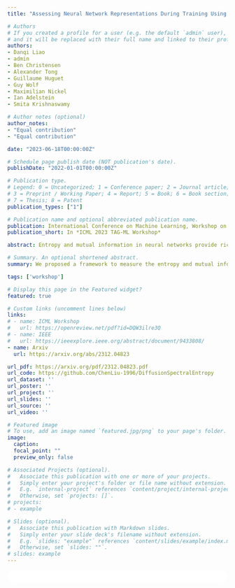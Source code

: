 ```yaml
---
title: "Assessing Neural Network Representations During Training Using Noise-Resilient Diffusion Spectral Entropy"

# Authors
# If you created a profile for a user (e.g. the default `admin` user), write the username (folder name) here
# and it will be replaced with their full name and linked to their profile.
authors:
- Danqi Liao
- admin
- Ben Christensen
- Alexander Tong
- Guillaume Huguet
- Guy Wolf
- Maximilian Nickel
- Ian Adelstein
- Smita Krishnaswamy

# Author notes (optional)
author_notes:
- "Equal contribution"
- "Equal contribution"

date: "2023-06-18T00:00:00Z"

# Schedule page publish date (NOT publication's date).
publishDate: "2022-01-01T00:00:00Z"

# Publication type.
# Legend: 0 = Uncategorized; 1 = Conference paper; 2 = Journal article;
# 3 = Preprint / Working Paper; 4 = Report; 5 = Book; 6 = Book section;
# 7 = Thesis; 8 = Patent
publication_types: ["1"]

# Publication name and optional abbreviated publication name.
publication: International Conference on Machine Learning, Workshop on Topology, Algebra, and Geometry in Machine Learning
publication_short: In *ICML 2023 TAG-ML Workshop*

abstract: Entropy and mutual information in neural networks provide rich information on the learning process, but they have proven difficult to compute reliably in high dimensions. Indeed, in noisy and high-dimensional data, traditional estimates in ambient dimensions approach a fixed entropy and are prohibitively hard to compute. To address these issues, we leverage data geometry to access the underlying manifold and reliably compute these information-theoretic measures. Specifically, we define diffusion spectral entropy (DSE) in neural representations of a dataset as well as diffusion spectral mutual information (DSMI) between different variables representing data. First, we show that they form noise-resistant measures of intrinsic dimensionality and relationship strength in high-dimensional simulated data that outperform classic Shannon entropy, nonparametric estimation, and mutual information neural estimation (MINE). We then study the evolution of representations in classification networks with supervised learning, self-supervision, or overfitting. We observe that (1) DSE of neural representations increases during training; (2) DSMI with the class label increases during generalizable learning but stays stagnant during overfitting; (3) DSMI with the input signal shows differing trends -- on MNIST it increases, while on CIFAR-10 and STL-10 it decreases. Finally, we show that DSE can be used to guide better network initialization and that DSMI can be used to predict downstream classification accuracy across 962 models on ImageNet.

# Summary. An optional shortened abstract.
summary: We proposed a framework to measure the entropy and mutual information in high dimensions and is applicable to neural network representations.

tags: ['workshop']

# Display this page in the Featured widget?
featured: true

# Custom links (uncomment lines below)
links:
# - name: ICML Workshop
#   url: https://openreview.net/pdf?id=DQW3ilre3Q
# - name: IEEE
#   url: https://ieeexplore.ieee.org/abstract/document/9433808/
- name: Arxiv
  url: https://arxiv.org/abs/2312.04823

url_pdf: https://arxiv.org/pdf/2312.04823.pdf
url_code: https://github.com/ChenLiu-1996/DiffusionSpectralEntropy
url_dataset: ''
url_poster: ''
url_project: ''
url_slides: ''
url_source: ''
url_video: ''

# Featured image
# To use, add an image named `featured.jpg/png` to your page's folder.
image:
  caption:
  focal_point: ""
  preview_only: false

# Associated Projects (optional).
#   Associate this publication with one or more of your projects.
#   Simply enter your project's folder or file name without extension.
#   E.g. `internal-project` references `content/project/internal-project/index.md`.
#   Otherwise, set `projects: []`.
# projects:
# - example

# Slides (optional).
#   Associate this publication with Markdown slides.
#   Simply enter your slide deck's filename without extension.
#   E.g. `slides: "example"` references `content/slides/example/index.md`.
#   Otherwise, set `slides: ""`.
# slides: example
---
```


<!-- {{% callout note %}}
Click the *Cite* button above to demo the feature to enable visitors to import publication metadata into their reference management software.
{{% /callout %}}

{{% callout note %}}
Create your slides in Markdown - click the *Slides* button to check out the example.
{{% /callout %}} -->

<!-- Supplementary notes can be added here, including [code, math, and images](https://wowchemy.com/docs/writing-markdown-latex/). -->

<html>
  <style>
    section {
        background: white;
        color: black;
        border-radius: 1em;
        padding: 1em;
        left: 50% }
    #inner {
        display: inline-block;
        display: flex;
        align-items: center;
        justify-content: center }
  </style>
  <section>
    <div id="inner">
      <script type='text/javascript' src='https://d1bxh8uas1mnw7.cloudfront.net/assets/embed.js'></script>
        <span style="float:left";
          class="__dimensions_badge_embed__"
          data-doi="10.48550/arXiv.2312.04823"
          data-hide-zero-citations="false"
          data-legend="always">
        </span>
      <script async src="https://badge.dimensions.ai/badge.js" charset="utf-8"></script>
        <div  style="float:right";
          data-link-target="_blank"
          data-badge-details="right"
          data-badge-type="medium-donut"
          data-doi="10.48550/arXiv.2312.04823"
          data-condensed="true"
          data-hide-no-mentions="false"
          class="altmetric-embed">
        </div>
    </div>
    <div id="inner">
      <script type="text/javascript" src="//cdn.plu.mx/widget-summary.js"></script>
        <a href="https://plu.mx/plum/a/?doi=10.48550/arXiv.2312.04823"
          data-orientation="horizontal"
          class="plumx-summary"
          data-site="plum"
          data-hide-when-empty="false">
        </a>
    </div>
  </section>